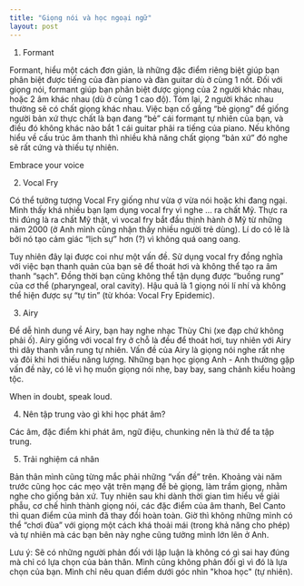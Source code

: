 ```yaml
---
title: "Giọng nói và học ngoại ngữ"
layout: post
---
```

1. Formant

Formant, hiểu một cách đơn giản, là những đặc điểm riêng biệt giúp bạn phân biệt được tiếng của đàn piano và đàn guitar dù ở cùng 1 nốt. Đối với giọng nói, formant giúp bạn phân biệt được giọng của 2 người khác nhau, hoặc 2 âm khác nhau (dù ở cùng 1 cao độ). Tóm lại, 2 người khác nhau thường sẽ có chất giọng khác nhau. Việc bạn cố gắng “bẻ giọng” để giống người bản xứ thực chất là bạn đang “bẻ” cái formant tự nhiên của bạn, và điều đó không khác nào bắt 1 cái guitar phải ra tiếng của piano. Nếu không hiểu về cấu trúc âm thanh thì nhiều khả năng chất giọng “bản xứ” đó nghe sẽ rất cứng và thiếu tự nhiên.

Embrace your voice

2. Vocal Fry

Có thể tưởng tượng Vocal Fry giống như vừa ợ vừa nói hoặc khi đang ngại. Mình thấy khá nhiều bạn lạm dụng vocal fry vì nghe … ra chất Mỹ. Thực ra thì đúng là ra chất Mỹ thật, vì vocal fry bắt đầu thịnh hành ở Mỹ từ những năm 2000 (ở Anh mình cũng nhận thấy nhiều người trẻ dùng). Lí do có lẽ là bởi nó tạo cảm giác “lịch sự” hơn (?) vì không quá oang oang. 

Tuy nhiên đây lại được coi như một vấn đề. Sử dụng vocal fry đồng nghĩa với việc bạn thanh quản của bạn sẽ để thoát hơi và không thể tạo ra âm thanh “sạch”. Đồng thời bạn cũng không thể tận dụng được “buồng rung” của cơ thể (pharyngeal, oral cavity). Hậu quả là 1 giọng nói lí nhí và không thể hiện được sự “tự tin” (từ khóa: Vocal Fry Epidemic).

3. Airy 

Để dễ hình dung về Airy, bạn hay nghe nhạc Thùy Chi (xe đạp chứ không phải ố). Airy giống với vocal fry ở chỗ là đều để thoát hơi, tuy nhiên với Airy thì dây thanh vẫn rung tự nhiên. Vấn đề của Airy là giọng nói nghe rất nhẹ và đôi khi hơi thiếu năng lượng. Những bạn học giọng Anh - Anh thường gặp vấn đề này, có lẽ vì họ muốn giọng nói nhẹ, bay bay, sang chảnh kiểu hoàng tộc.

When in doubt, speak loud.

4. Nên tập trung vào gì khi học phát âm?

Các âm, đặc điểm khi phát âm, ngữ điệu, chunking nên là thứ để ta tập trung. 

5. Trải nghiệm cá nhân

Bản thân mình cũng từng mắc phải những “vấn đề” trên. Khoảng vài năm trước cũng học các mẹo vặt trên mạng để bẻ giọng, làm trầm giọng, nhằm nghe cho giống bản xứ. Tuy nhiên sau khi dành thời gian tìm hiểu về giải phẫu, cơ chế hình thành giọng nói, các đặc điểm của âm thanh, Bel Canto thì quan điểm của mình đã thay đổi hoàn toàn. Giờ thì không những mình có thể “chơi đùa” với giọng một cách khá thoải mái (trong khả năng cho phép) và tự nhiên mà các bạn bên này nghe cũng tưởng mình lớn lên ở Anh.

Lưu ý: Sẽ có những người phản đối với lập luận là không có gì sai hay đúng mà chỉ có lựa chọn của bản thân. Mình cũng không phản đối gì vì đó là lựa chọn của bạn. Mình chỉ nêu quan điểm dưới góc nhìn "khoa học" (tự nhiên).
